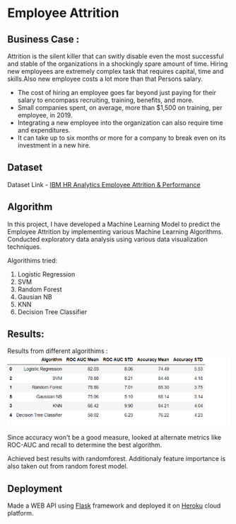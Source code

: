 # Employee Attrition

## Business Case : 
Attrition is the silent killer that can switly disable even the most successful and stable of the organizations in a shockingly spare amount of time.
Hiring new employees are extremely complex task that requires capital, time and skills.Also new employee costs a lot more than that Persons salary.

- The cost of hiring an employee goes far beyond just paying for their salary to encompass recruiting, training, benefits, and more.
- Small companies spent, on average, more than $1,500 on training, per employee, in 2019.
- Integrating a new employee into the organization can also require time and expenditures.
- It can take up to six months or more for a company to break even on its investment in a new hire.

## Dataset
Dataset Link - [IBM HR Analytics Employee Attrition & Performance](https://www.kaggle.com/pavansubhasht/ibm-hr-analytics-attrition-dataset)


## Algorithm 
In this project, I have developed a Machine Learning Model to predict the Employee Attrition by implementing various Machine Learning Algorithms.
Conducted exploratory data analysis using various data visualization techniques.

Algorithims tried:
1) Logistic Regression
2) SVM
3) Random Forest
4) Gausian NB
5) KNN
6) Decision Tree Classifier

## Results:

Results from different algorithims : 
![Example Image](https://github.com/karan2909/Churn_deployment_heroku/blob/main/Results.png)


Since accuracy won't be a good measure, looked at alternate metrics like ROC-AUC and recall to determine the best algorithm.

Achieved best results with randomforest.
Additionaly feature importance is also taken out from random forest model.

## Deployment

Made a WEB API using [Flask](https://flask.palletsprojects.com/en/) framework and deployed it on [Heroku](https://www.heroku.com/) cloud platform.
